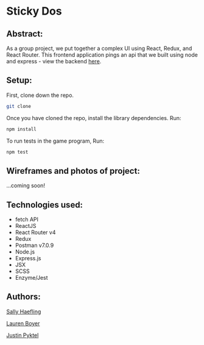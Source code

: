 # Sticky Dos

## Abstract:

As a group project, we put together a complex UI using React, Redux, and React Router. This frontend application pings an api that we built using node and express - view the backend [here](https://github.com/SallyHaefling/sticky-dos-api).


## Setup:

First, clone down the repo.

```bash
git clone 
```

Once you have cloned the repo, install the library dependencies. Run:

```bash
npm install
```
To run tests in the game program, Run:
```bash
npm test
```

## Wireframes and photos of project:

...coming soon!


## Technologies used:

* fetch API
* ReactJS 
* React Router v4
* Redux 
* Postman v7.0.9
* Node.js
* Express.js
* JSX 
* SCSS
* Enzyme/Jest

## Authors:

[Sally Haefling](https://github.com/SallyHaefling)

[Lauren Boyer](https://github.com/lboyer4)

[Justin Pyktel](https://github.com/SiimonStark)
